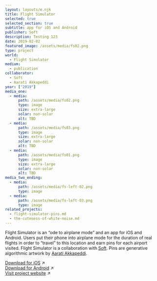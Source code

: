 ```yaml
---
layout: layouts/e.njk
title: Flight Simulator
selected: true
selected_section: true
subtitle: app for iOS and Android
publisher: Soft
description: Testing 123
date: 2019-02-02
featured_image: /assets/media/fs02.png
type: project
world:
  - Flight Simulator
medium:
  - publication
collaborator:
  - Soft
  - Aarati Akkapeddi
year: ["2019"]
media_one:
  - media:
      path: /assets/media/fs02.png
      type: image
      size: extra-large
      solar: non-solar
      alt: TBD
  - media:
      path: /assets/media/fs03.png
      type: image
      size: extra-large
      solar: non-solar
      alt: TBD
  - media:
      path: /assets/media/fs01.png
      type: image
      size: extra-large
      solar: non-solar
      alt: TBD
media_two_ending:
  - media:
      path: /assets/media/fs-left-02.png
      type: image
  - media:
      path: /assets/media/fs-left-03.png
      type: image
related_projects:
  - flight-simulator-pins.md
  - the-cuteness-of-white-noise.md
---
```


Flight Simulator is an “ode to airplane mode” and an app for iOS and Android. Users put their phone into airplane mode for the duration of real flights in order to “travel” to this location and earn pins for each airport visited. Flight Simulator is a collaboration with <a href="/with/soft" class="collaborator">Soft</a>. Pins are generative algorithmic artwork by <a href="/with/aarati-akkapeddi" class="collaborator">Aarati Akkapeddi</a>.

[Download for iOS](https://itunes.apple.com/us/app/flight-simulator/id1146329517) ↗<br>
[Download for Android](https://play.google.com/store/apps/details?id=com.soft.flightsimulator) ↗<br>
[Visit project website](https://flightsimulator.soft.works) ↗

<!-- [Soft](/with/soft) -->

<!-- “I love that this lets me use my phone less and experience something beautiful. The details of what you see out of the window, raindrops and the pins you collect all are great.” — su.b3

“it’s like @Headspace without the guidance”

“Flight Simulator, an iOS app that doesn’t let you fly the plane... you just start a trip and stare peacefully out the window” — kottke.org -->
